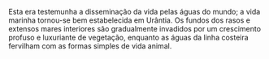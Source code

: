 ﻿Esta era testemunha a disseminação da vida pelas águas do mundo; a vida marinha tornou-se bem estabelecida em Urântia. Os fundos dos  rasos e extensos mares interiores são gradualmente invadidos por um crescimento profuso e luxuriante de vegetação, enquanto as águas da linha costeira fervilham com as formas simples de vida animal.